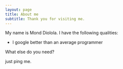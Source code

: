 ```yaml
---
layout: page
title: About me
subtitle: Thank you for visiting me.
---
```


My name is Mond Diolola. I have the following qualities:

- I google better than an average programmer

What else do you need?

just ping me.
